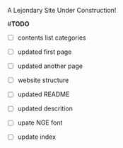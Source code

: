 A Lejondary Site Under Construction!

#**TODO**
- [ ] contents list categories  
- [ ] updated first page  
- [ ] updated another page  
- [ ] website structure  
- [ ] updated README  
- [ ] updated descrition
- [ ] upate NGE font  
- [ ] update index  

